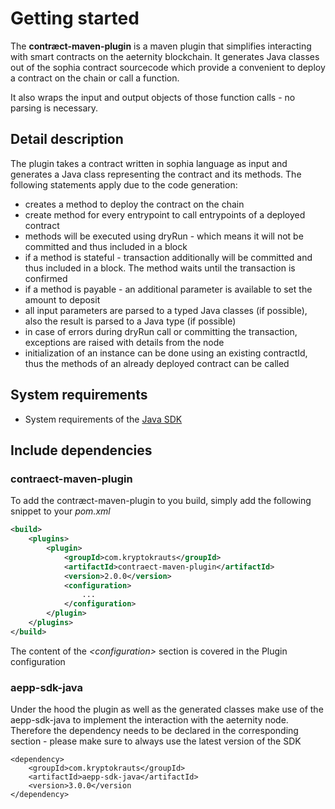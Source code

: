 # Getting started

The **contræct-maven-plugin** is a maven plugin that simplifies interacting with smart contracts on the aeternity blockchain. It generates Java classes out of the sophia contract sourcecode which provide a convenient to deploy a contract on the chain or call a function.

It also wraps the input and output objects of those function calls - no parsing is necessary.

## Detail description

The plugin takes a contract written in sophia language as input and generates a Java class representing the contract and its methods. The following statements apply due to the code generation:

- creates a method to deploy the contract on the chain
- create method for every entrypoint to call entrypoints of a deployed contract
- methods will be executed using dryRun - which means it will not be committed and thus included in a block
- if a method is stateful - transaction additionally will be committed and thus included in a block. The method waits until the transaction is confirmed
- if a method is payable - an additional parameter is available to set the amount to deposit
- all input parameters are parsed to a typed Java classes (if possible),
also the result is parsed to a Java type (if possible)
- in case of errors during dryRun call or committing the transaction, exceptions are raised with details from the node
- initialization of an instance can be done using an existing contractId, thus the methods of an already deployed contract can be called

## System requirements

- System requirements of the [Java SDK](https://kryptokrauts.github.io/aepp-sdk-java/v3.0.0/index.html#system-requirements)


## Include dependencies

### contraect-maven-plugin

To add the contræct-maven-plugin to you build, simply add the following snippet to your *pom.xml*

```xml
<build>
	<plugins>
		<plugin>
			<groupId>com.kryptokrauts</groupId>
			<artifactId>contraect-maven-plugin</artifactId>
			<version>2.0.0</version>
			<configuration>
				...
			</configuration>
		</plugin>
	</plugins>
</build>
```
The content of the *\<configuration>* section is covered in the Plugin configuration

### aepp-sdk-java

Under the hood the plugin as well as the generated classes make use of the aepp-sdk-java to implement the interaction with the aeternity node. Therefore the dependency needs to be declared in the corresponding section - please make sure to always use the latest version of the SDK

```
<dependency>
	<groupId>com.kryptokrauts</groupId>
	<artifactId>aepp-sdk-java</artifactId>
	<version>3.0.0</version
</dependency>
```

